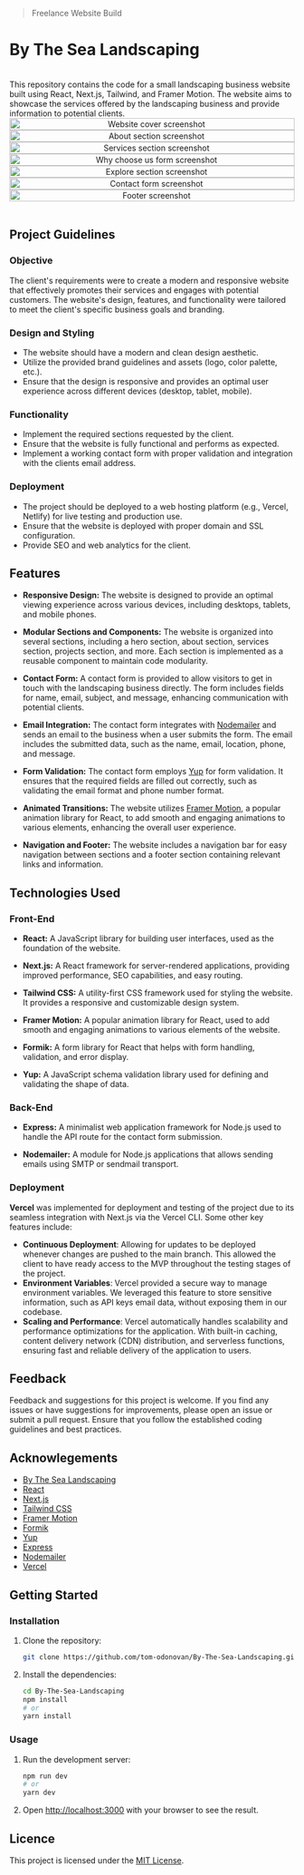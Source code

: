 >Freelance Website Build
# By The Sea Landscaping

</br>
This repository contains the code for a small landscaping business website built using React, Next.js, Tailwind, and Framer Motion. The website aims to showcase the services offered by the landscaping business and provide information to potential clients.
</br>


<div align="center" width='100%' height='1000px' style="display: flex; flex-wrap: wrap; justify-content: center; overflow-y: scroll;">
    </br>
    <img height='auto' width='100%' src="./public/screenshots/hero-sc.png" alt="Website cover screenshot" /> 
    <img height='auto' width='100%' src="./public/screenshots/about-sc.png" alt="About section screenshot" /> 
    <img height='auto' width='100%' src="./public/screenshots/services-sc-2.png" alt="Services section screenshot" /> 
    <img height='auto' width='100%' src="./public/screenshots/guarantee-sc.png" alt="Why choose us form screenshot" /> 
    <img height='auto' width='100%' src="./public/screenshots/explore-sc.png" alt="Explore section screenshot" /> 
    <img height='auto' width='100%' src="./public/screenshots/contact-sc-2.png" alt="Contact form screenshot" /> 
    <img height='auto' width='100%' src="./public/screenshots/footer-sc.png" alt="Footer screenshot" /> 
    </br>
</div>
</br>

## Project Guidelines

### Objective

The client's requirements were to create a modern and responsive website that effectively promotes their services and engages with potential customers. The website's design, features, and functionality were tailored to meet the client's specific business goals and branding.

### Design and Styling 

- The website should have a modern and clean design aesthetic.
- Utilize the provided brand guidelines and assets (logo, color palette, etc.).
- Ensure that the design is responsive and provides an optimal user experience across different devices (desktop, tablet, mobile).

### Functionality

- Implement the required sections requested by the client.
- Ensure that the website is fully functional and performs as expected.
- Implement a working contact form with proper validation and integration with the clients email address.

### Deployment

- The project should be deployed to a web hosting platform (e.g., Vercel, Netlify) for live testing and production use.
- Ensure that the website is deployed with proper domain and SSL configuration.
- Provide SEO and web analytics for the client.

## Features

- **Responsive Design:** The website is designed to provide an optimal viewing experience across various devices, including desktops, tablets, and mobile phones.

- **Modular Sections and Components:** The website is organized into several sections, including a hero section, about section, services section, projects section, and more. Each section is implemented as a reusable component to maintain code modularity.

- **Contact Form:** A contact form is provided to allow visitors to get in touch with the landscaping business directly. The form includes fields for name, email, subject, and message, enhancing communication with potential clients.

- **Email Integration:** The contact form integrates with [Nodemailer](https://nodemailer.com/about/) and sends an email to the business when a user submits the form. The email includes the submitted data, such as the name, email, location, phone, and message.

- **Form Validation:** The contact form employs [Yup](https://www.npmjs.com/package/yup) for form validation. It ensures that the required fields are filled out correctly, such as validating the email format and phone number format.

- **Animated Transitions:** The website utilizes [Framer Motion](https://www.framer.com/motion/), a popular animation library for React, to add smooth and engaging animations to various elements, enhancing the overall user experience.

- **Navigation and Footer:** The website includes a navigation bar for easy navigation between sections and a footer section containing relevant links and information.


## Technologies Used

### Front-End

- **React:** A JavaScript library for building user interfaces, used as the foundation of the website.

- **Next.js:** A React framework for server-rendered applications, providing improved performance, SEO capabilities, and easy routing.

- **Tailwind CSS:** A utility-first CSS framework used for styling the website. It provides a responsive and customizable design system.

- **Framer Motion:** A popular animation library for React, used to add smooth and engaging animations to various elements of the website.

- **Formik:** A form library for React that helps with form handling, validation, and error display.

- **Yup:** A JavaScript schema validation library used for defining and validating the shape of data.

### Back-End

- **Express:** A minimalist web application framework for Node.js used to handle the API route for the contact form submission.

- **Nodemailer:** A module for Node.js applications that allows sending emails using SMTP or sendmail transport.

### Deployment

**Vercel** was implemented for deployment and testing of the project due to its seamless integration with Next.js via the Vercel CLI. Some other key features include:

- **Continuous Deployment**: Allowing for updates to be deployed whenever changes are pushed to the main branch. This allowed the client to have ready access to the MVP throughout the testing stages of the project.
- **Environment Variables**: Vercel provided a secure way to manage environment variables. We leveraged this feature to store sensitive information, such as API keys email data, without exposing them in our codebase.
- **Scaling and Performance**: Vercel automatically handles scalability and performance optimizations for the application. With built-in caching, content delivery network (CDN) distribution, and serverless functions, ensuring fast and reliable delivery of the application to users.


## Feedback 

Feedback and suggestions for this project is welcome. If you find any issues or have suggestions for improvements, please open an issue or submit a pull request. Ensure that you follow the established coding guidelines and best practices.

## Acknowlegements 

- [By The Sea Landscaping](https://bythesealandscapes.com) 
- [React](https://reactjs.org/)
- [Next.js](https://nextjs.org/)
- [Tailwind CSS](https://tailwindcss.com/)
- [Framer Motion](https://www.framer.com/motion/)
- [Formik](https://formik.org/)
- [Yup](https://www.npmjs.com/package/yup)
- [Express](https://expressjs.com/)
- [Nodemailer](https://nodemailer.com/about/)
- [Vercel](https://vercel.com/)

## Getting Started

### Installation

1. Clone the repository:

    ```bash
    git clone https://github.com/tom-odonovan/By-The-Sea-Landscaping.git
    ```

2. Install the dependencies:

    ```bash
    cd By-The-Sea-Landscaping
    npm install
    # or
    yarn install
    ```

### Usage

1. Run the development server:

    ```bash
    npm run dev
    # or
    yarn dev
    ```

2. Open [http://localhost:3000](http://localhost:3000) with your browser to see the result.


## Licence 

This project is licensed under the [MIT License](https://opensource.org/license/mit/).